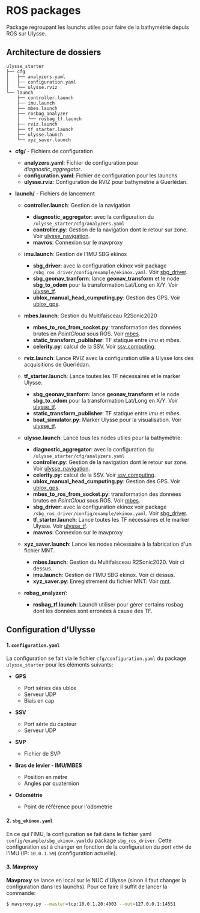 ROS packages
============

Package regroupant les launchs utiles pour faire de la bathymétrie depuis ROS sur Ulysse.
		
Architecture de dossiers
------------

	ulysse_starter
	├── cfg
	│   ├── analyzers.yaml
	│   ├── configuration.yaml
	│   └── ulysse.rviz
	└── launch
	    ├── controller.launch
	    ├── imu.launch
	    ├── mbes.launch
	    ├── rosbag_analyzer
	    │   └── rosbag_tf.launch
	    ├── rviz.launch
	    ├── tf_starter.launch
	    ├── ulysse.launch
	    └── xyz_saver.launch


* **cfg/** - Fichiers de configuration 
	* **analyzers.yaml**: Fichier de configuration pour _diagnostic_aggregator_.
	* **configuration.yaml**: Fichier de configuration pour les launchs
	* **ulysse.rviz**: Configuration de RVIZ pour bathymétrie à Guerlédan.
	
* **launch/** - Fichiers de lancement

	* **controller.launch**: Gestion de la navigation
		* **diagnostic_aggregator**: avec la configuration du `/ulysse_starter/cfg/analyzers.yaml`
		* **controller.py**:  Gestion de la navigation dont le retour sur zone. Voir [ulysse_navigation](../ulysse_navigation/README.md).
		* **mavros**: Connexion sur le mavproxy
		
	* **imu.launch**: Gestion de l'IMU SBG ekinox
		* **sbg_driver**: avec la configuration ekinox voir package `/sbg_ros_driver/config/example/ekinox.yaml`. Voir [sbg_driver](../sbg_ros_driver/README.md).
		* **sbg_geonav_tranform**: lance **geonav_transform** et le node **sbg_to_odom** pour la transformation Lat/Long en X/Y. Voir [ulysse_tf](../ulysse_tf/README.md).
		* **ublox_manual_head_cumputing.py**: Gestion des GPS. Voir [ublox_gps](../ublox_gps/README.md).
	
	* **mbes.launch**: Gestion du Multifaisceau R2Sonic2020
		* **mbes_to_ros_from_socket.py**: transformation des données brutes en _PointCloud_ sous ROS. Voir [mbes](../mbes/README.md).
		* **static_transform_publisher**: TF statique entre _imu_ et _mbes_.
		* **celerity.py**: calcul de la SSV. Voir [ssv_computing](../ssv_computing/README.md).
	
	* **rviz.launch**: Lance RVIZ avec la configuration utile à Ulysse lors des acquisitions de Guerlédan.
	
	* **tf_starter.launch**: Lance toutes les TF nécessaires et le marker Ulysse.
		* **sbg_geonav_tranform**: lance **geonav_transform** et le node **sbg_to_odom** pour la transformation Lat/Long en X/Y. Voir [ulysse_tf](../ulysse_tf/README.md).
		* **static_transform_publisher**: TF statique entre _imu_ et _mbes_.
		* **boat_simulator.py**: Marker Ulysse pour la visualisation. Voir [ulysse_tf](../ulysse_tf/README.md).
		
	* **ulysse.launch**: Lance tous les nodes utiles pour la bathymétrie:
		* **diagnostic_aggregator**: avec la configuration du `/ulysse_starter/cfg/analyzers.yaml`
		* **controller.py**: Gestion de la navigation dont le retour sur zone. Voir [ulysse_navigation](../ulysse_navigation/README.md).
		* **celerity.py**: calcul de la SSV. Voir [ssv_computing](../ssv_computing/README.md).
		* **ublox_manual_head_cumputing.py**: Gestion des GPS. Voir [ublox_gps](../ublox_gps/README.md).
		* **mbes_to_ros_from_socket.py**: transformation des données brutes en _PointCloud_ sous ROS. Voir [mbes](../mbes/README.md).
		* **sbg_driver**: avec la configuration ekinox voir package `/sbg_ros_driver/config/example/ekinox.yaml`. Voir [sbg_driver](../sbg_ros_driver/README.md).
		* **tf_starter.launch**: Lance toutes les TF nécessaires et le marker Ulysse. Voir [ulysse_tf](../ulysse_tf/README.md).
		* **mavros**: Connexion sur le mavproxy
		
	* **xyz_saver.launch**: Lance les nodes nécessaire à la fabrication d'un fichier MNT.
		* **mbes.launch**: Gestion du Multifaisceau R2Sonic2020. Voir ci dessus.
		* **imu.launch**: Gestion de l'IMU SBG ekinox. Voir ci dessus.
		* **xyz_saver.py**: Enregistrement du fichier MNT. Voir [mnt](../mnt/README.md).

	* **robag_analyzer/**:
		* **rosbag_tf.launch**: Launch utiliser pour gérer certains rosbag dont les données sont erronées à cause des TF.
		
Configuration d'Ulysse
-----

#### 1. `configuration.yaml`

La configuration se fait via le fichier `cfg/configuration.yaml` du package `ulysse_starter` pour les éléments suivants:

* **GPS**
	* Port séries des ublox
	* Serveur UDP
	* Biais en cap
	
* **SSV**
	* Port série du capteur
	* Serveur UDP
	
* **SVP**
	* Fichier de SVP
	
* **Bras de levier - IMU/MBES**
	* Position en mètre
	* Angles par quaternion

* **Odométrie**
	* Point de référence pour l'odométrie 


#### 2. `sbg_ekinox.yaml`

En ce qui l'IMU, la configuration se fait dans le fichier yaml `config/example/sbg_ekinox.yaml`du package `sbg_ros_driver`. Cette configuration est à changer en fonction de la configuration du port `eth4` de l'IMU (IP: `10.0.1.59`) (configuration actuelle).

#### 3. Mavproxy

**Mavproxy** se lance en local sur le NUC d'Ulysse (sinon il faut changer la configuration dans les launchs). Pour ce faire il suffit de lancer la commande:
~~~~sh
$ mavproxy.py --master=tcp:10.0.1.20:4003 --out=127.0.0.1:14551 
~~~~

